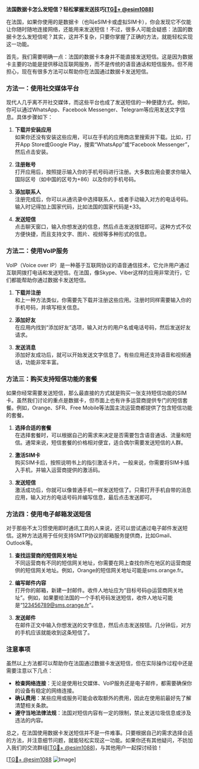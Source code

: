 **法国数据卡怎么发短信？轻松掌握发送技巧[[TG💪+ @esim1088](https://t.me/s/esim1088)]**

在法国，如果你使用的是数据卡（也叫eSIM卡或虚拟SIM卡），你会发现它不仅能让你随时随地连接网络，还能用来发送短信！不过，很多人可能会疑惑：法国的数据卡怎么发短信呢？其实，这并不复杂，只要你掌握了正确的方法，就能轻松实现这一功能。

首先，我们需要明确一点：法国的数据卡本身并不能直接发送短信。这是因为数据卡主要的功能是提供移动互联网服务，而不是传统的语音通话和短信服务。但不用担心，现在有很多方法可以帮助你在法国通过数据卡发送短信。

### 方法一：使用社交媒体平台

现代人几乎离不开社交媒体，而这些平台也成了发送短信的一种便捷方式。例如，你可以通过WhatsApp、Facebook Messenger、Telegram等应用发送文字信息。具体步骤如下：

1. **下载并安装应用**  
   如果你还没有安装这些应用，可以在手机的应用商店里搜索并下载。比如，打开App Store或Google Play，搜索“WhatsApp”或“Facebook Messenger”，然后点击安装。

2. **注册账号**  
   打开应用后，按照提示输入你的手机号码进行注册。大多数应用会要求你输入国际区号（如中国的区号为+86）以及你的手机号码。

3. **添加联系人**  
   注册完成后，你可以从通讯录中选择联系人，或者手动输入对方的电话号码。输入时记得加上国家代码，比如法国的国家代码是+33。

4. **发送短信**  
   点击聊天窗口，输入你想发送的信息，然后点击发送按钮即可。这种方式不仅方便快捷，而且支持文字、图片、视频等多种形式的信息。

### 方法二：使用VoIP服务

VoIP（Voice over IP）是一种基于互联网协议的语音通信技术，它允许用户通过互联网拨打电话和发送短信。在法国，像Skype、Viber这样的应用非常流行，它们都能帮助你通过数据卡发送短信。

1. **下载并注册**  
   和上一种方法类似，你需要先下载并注册这些应用。注册时同样需要输入你的手机号码，并填写相关信息。

2. **添加好友**  
   在应用内找到“添加好友”选项，输入对方的用户名或电话号码，然后发送好友请求。

3. **发送消息**  
   添加好友成功后，就可以开始发送文字信息了。有些应用还支持语音和视频通话，功能非常丰富。

### 方法三：购买支持短信功能的套餐

如果你经常需要发送短信，那么最直接的方式就是购买一张支持短信功能的SIM卡。虽然我们讨论的重点是数据卡，但市面上也有许多运营商提供专门的短信套餐。例如，Orange、SFR、Free Mobile等法国主流运营商都提供了包含短信功能的套餐。

1. **选择合适的套餐**  
   在选择套餐时，可以根据自己的需求来决定是否需要包含语音通话、流量和短信。通常来说，短信套餐的价格相对便宜，适合偶尔需要发送短信的人群。

2. **激活SIM卡**  
   购买SIM卡后，按照说明书上的指引激活卡片。一般来说，你需要将SIM卡插入手机，并输入运营商提供的激活码。

3. **发送短信**  
   激活成功后，你就可以像普通手机一样发送短信了。只需打开手机自带的消息应用，输入对方的电话号码并编写信息，最后点击发送即可。

### 方法四：使用电子邮箱发送短信

对于那些不太习惯使用即时通讯工具的人来说，还可以尝试通过电子邮件发送短信。这种方法适用于任何支持SMTP协议的邮箱服务提供商，比如Gmail、Outlook等。

1. **查找运营商的短信网关地址**  
   不同运营商有不同的短信网关地址，你需要在网上查找你所在地区的运营商提供的短信网关地址。例如，Orange的短信网关地址可能是sms.orange.fr。

2. **编写邮件内容**  
   打开你的邮箱，新建一封邮件。收件人地址应为“目标号码@运营商网关地址”。例如，如果要给法国的一个手机号码发送短信，收件人地址可能是“123456789@sms.orange.fr”。

3. **发送邮件**  
   在邮件正文中输入你想发送的文字信息，然后点击发送按钮。几分钟后，对方的手机应该就能收到这条短信了。

### 注意事项

虽然以上方法都可以帮助你在法国通过数据卡发送短信，但在实际操作过程中还是需要注意以下几点：

- **检查网络连接**：无论是使用社交媒体、VoIP服务还是电子邮件，都需要确保你的设备有稳定的网络连接。
- **确认费用**：某些应用或服务可能会收取额外的费用，因此在使用前最好先了解清楚相关条款。
- **遵守当地法律法规**：法国对短信内容有一定的限制，禁止发送垃圾信息或涉及违法的内容。

总之，在法国使用数据卡发送短信并不是一件难事。只要根据自己的需求选择合适的方法，并注意细节问题，就能轻松实现这一功能。如果你还有其他疑问，不妨加入我们的交流群组[[TG💪+ @esim1088](https://t.me/s/esim1088)]，与其他用户一起探讨经验！

[[TG💪+ @esim1088](https://t.me/s/esim1088) ![Image](https://i.postimg.cc/4NQfJmqS/Snipaste-2025-05-13-00-14-12.png)]